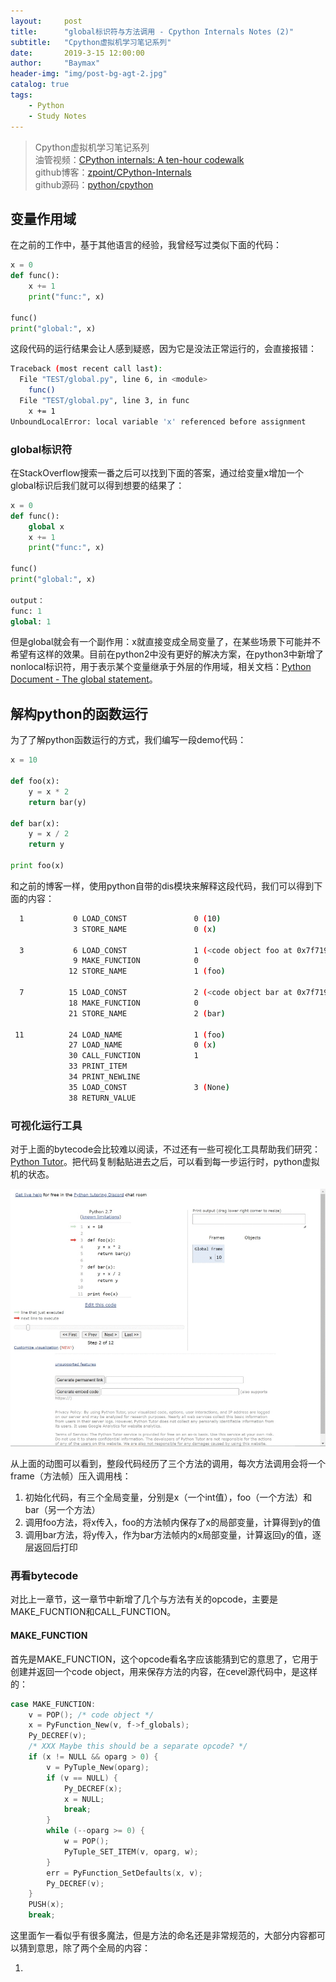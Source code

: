 ```yaml
---
layout:     post
title:      "global标识符与方法调用 - Cpython Internals Notes (2)"
subtitle:   "Cpython虚拟机学习笔记系列"
date:       2019-3-15 12:00:00
author:     "Baymax"
header-img: "img/post-bg-agt-2.jpg"
catalog: true
tags:
    - Python
    - Study Notes
---
```


> Cpython虚拟机学习笔记系列  
> 油管视频：[CPython internals: A ten-hour codewalk](https://pg.ucsd.edu/cpython-internals.htm)  
> github博客：[zpoint/CPython-Internals](https://github.com/zpoint/CPython-Internals)  
> github源码：[python/cpython](https://github.com/python/cpython)  

## 变量作用域

在之前的工作中，基于其他语言的经验，我曾经写过类似下面的代码：

```python
x = 0
def func():
    x += 1
    print("func:", x)

func()
print("global:", x)
```

这段代码的运行结果会让人感到疑惑，因为它是没法正常运行的，会直接报错：

```bash
Traceback (most recent call last):
  File "TEST/global.py", line 6, in <module>
    func()
  File "TEST/global.py", line 3, in func
    x += 1
UnboundLocalError: local variable 'x' referenced before assignment
```

### global标识符

在StackOverflow搜索一番之后可以找到下面的答案，通过给变量x增加一个global标识后我们就可以得到想要的结果了：

```python
x = 0
def func():
    global x
    x += 1
    print("func:", x)

func()
print("global:", x)

output：
func: 1
global: 1
```

但是global就会有一个副作用：x就直接变成全局变量了，在某些场景下可能并不希望有这样的效果。目前在python2中没有更好的解决方案，在python3中新增了nonlocal标识符，用于表示某个变量继承于外层的作用域，相关文档：[Python Document - The global statement](https://docs.python.org/3/reference/simple_stmts.html#the-global-statement)。

## 解构python的函数运行

为了了解python函数运行的方式，我们编写一段demo代码：

```python
x = 10

def foo(x):
    y = x * 2
    return bar(y)

def bar(x):
    y = x / 2
    return y

print foo(x)
```

和之前的博客一样，使用python自带的dis模块来解释这段代码，我们可以得到下面的内容：

```bash
  1           0 LOAD_CONST               0 (10)
              3 STORE_NAME               0 (x)

  3           6 LOAD_CONST               1 (<code object foo at 0x7f7191185a30, file "TEST/func.py", line 3>)
              9 MAKE_FUNCTION            0
             12 STORE_NAME               1 (foo)

  7          15 LOAD_CONST               2 (<code object bar at 0x7f7191185830, file "TEST/func.py", line 7>)
             18 MAKE_FUNCTION            0
             21 STORE_NAME               2 (bar)

 11          24 LOAD_NAME                1 (foo)
             27 LOAD_NAME                0 (x)
             30 CALL_FUNCTION            1
             33 PRINT_ITEM
             34 PRINT_NEWLINE
             35 LOAD_CONST               3 (None)
             38 RETURN_VALUE
```

### 可视化运行工具

对于上面的bytecode会比较难以阅读，不过还有一些可视化工具帮助我们研究：[Python Tutor](http://pythontutor.com/visualize.html#mode=edit)。把代码复制黏贴进去之后，可以看到每一步运行时，python虚拟机的状态。

![](/img/in-post/2019-03-15-cpython-internals-note-2/tutor.gif)

从上面的动图可以看到，整段代码经历了三个方法的调用，每次方法调用会将一个frame（方法帧）压入调用栈：

1. 初始化代码，有三个全局变量，分别是x（一个int值），foo（一个方法）和bar（另一个方法）
2. 调用foo方法，将x传入，foo的方法帧内保存了x的局部变量，计算得到y的值
3. 调用bar方法，将y传入，作为bar方法帧内的x局部变量，计算返回y的值，逐层返回后打印

### 再看bytecode

对比上一章节，这一章节中新增了几个与方法有关的opcode，主要是MAKE_FUCNTION和CALL_FUNCTION。

#### MAKE_FUNCTION

首先是MAKE_FUNCTION，这个opcode看名字应该能猜到它的意思了，它用于创建并返回一个code object，用来保存方法的内容，在cevel源代码中，是这样的：

```cpp
case MAKE_FUNCTION:
    v = POP(); /* code object */
    x = PyFunction_New(v, f->f_globals);
    Py_DECREF(v);
    /* XXX Maybe this should be a separate opcode? */
    if (x != NULL && oparg > 0) {
        v = PyTuple_New(oparg);
        if (v == NULL) {
            Py_DECREF(x);
            x = NULL;
            break;
        }
        while (--oparg >= 0) {
            w = POP();
            PyTuple_SET_ITEM(v, oparg, w);
        }
        err = PyFunction_SetDefaults(x, v);
        Py_DECREF(v);
    }
    PUSH(x);
    break;
```

这里面乍一看似乎有很多魔法，但是方法的命名还是非常规范的，大部分内容都可以猜到意思，除了两个全局的内容：

1. 